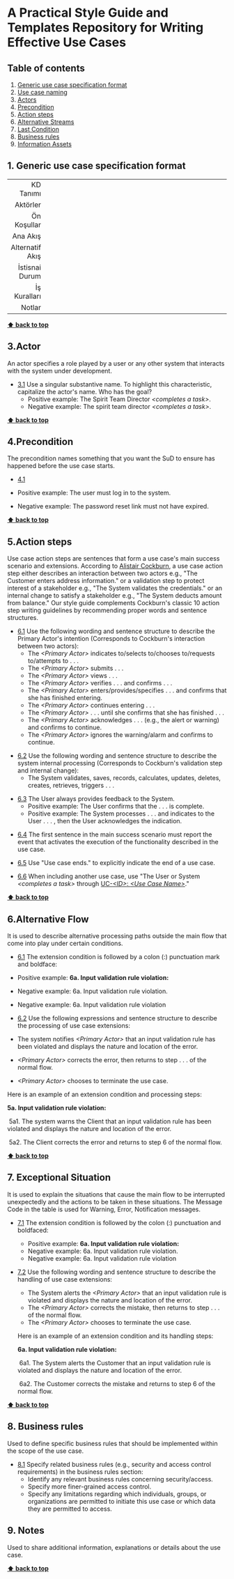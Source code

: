# A Practical Style Guide and Templates Repository for Writing Effective Use Cases


## Table of contents

1. [Generic use case specification format](#generic-use-case-specification-format)
2. [Use case naming](#use-case-naming)
3. [Actors](#actors)
4. [Precondition](#precondition)
5. [Action steps](#action-steps)
6. [Alternative Streams](#alternative-streams)
7. [Last Condition](#last-condition)
8. [Business rules](#business-rules)
9. [Information Assets](#information-assets)

<a name="generic-use-case-specification-format"></a>
## 1. Generic use case specification format

<a name="generic-use-case-specification-format--syntax"></a><a name="1.1"></a>

<table style="width:100%; text-align: right;">
  <tr>
    <td>KD Tanımı</td>
    <td style="width:100%" colspan="3"></td>
  </tr>
  <tr>
    <td>Aktörler</td>
    <td style="width:100%" colspan="3"></td>
  </tr>
  <tr>
    <td>Ön Koşullar</td>
    <td style="width:100%" colspan="3"></td>
  </tr>
  </tr>
    <td>Ana Akış</td>
    <td style="width:100%" colspan="2"></td>
    <td></td>
  </tr>
  </tr>
    <td>Alternatif Akış</td>
    <td style="width:100%" colspan="3"></td>
  </tr>
  <td>İstisnai Durum</td>
    <td style="width:100%" colspan="3"></td>
  </tr>
   <td>İş Kuralları</td>
    <td style="width:100%" colspan="3"></td>
  </tr> 
   <td>Notlar</td>
    <td style="width:100%" colspan="3"></td>
  </tr> 

</table>

**[⬆ back to top](#table-of-contents)**

<a name="actors"></a>
## 3.Actor
An actor specifies a role played by a user or any other system that interacts with the system under development. 
  <a name="actors--name"></a><a name="3.1"></a>
  - [3.1](#actors--name) Use a singular substantive name. To highlight this characteristic, capitalize the actor's name. Who has the goal?
    - Positive example: The Spirit Team Director *&lt;completes a task&gt;*.
    - Negative example: The spirit team director *&lt;completes a task&gt;*.

**[⬆ back to top](#table-of-contents)**

<a name="precondition"></a>
## 4.Precondition
The precondition names something that you want the SuD to ensure has happened before the use case starts.
<a name="precondition"></a><a name="4.1"></a>
- [4.1](#precondition)

- Positive example: The user must log in to the system.

- Negative example: The password reset link must not have expired.

**[⬆ back to top](#table-of-contents)**

<a name="action-steps"></a>
## 5.Action steps
Use case action steps are sentences that form a use case's main success scenario and extensions. According to [Alistair Cockburn](https://g.co/kgs/Hy777n), a use case action step either describes an interaction between two actors e.g., "The Customer enters address information." or a validation step to protect interest of a stakeholder e.g., "The System validates the credentials." or an internal change to satisfy a stakeholder e.g., "The System deducts amount from balance." Our style guide complements Cockburn's classic 10 action step writing guidelines by recommending proper words and sentence structures.

  <a name="action-steps--primary-actor-intention"></a><a name="6.1"></a>
  - [6.1](#action-steps--primary-actor-intention) Use the following wording and sentence structure to describe the Primary Actor's intention (Corresponds to Cockburn's interaction between two actors):
    - The *&lt;Primary Actor&gt;* indicates to/selects to/chooses to/requests to/attempts to . . .
    - The *&lt;Primary Actor&gt;* submits . . .
    - The *&lt;Primary Actor&gt;* views . . .
    - The *&lt;Primary Actor&gt;* verifies . . . and confirms . . .
    - The *&lt;Primary Actor&gt;* enters/provides/specifies . . . and confirms that she has finished entering.
    - The *&lt;Primary Actor&gt;* continues entering . . .
    - The *&lt;Primary Actor&gt;* . . . until she confirms that she has finished . . .
    - The *&lt;Primary Actor&gt;* acknowledges . . . (e.g., the alert or warning) and confirms to continue.
    - The *&lt;Primary Actor&gt;* ignores the warning/alarm and confirms to continue.

  <a name="action-steps--systen-internal-processing"></a><a name="6.2"></a>
  - [6.2](#action-steps--systen-internal-processing) Use the following wording and sentence structure to describe the system internal processing (Corresponds to Cockburn's validation step and internal change):
    - The System validates, saves, records, calculates, updates, deletes, creates, retrieves, triggers . . .

  <a name="action-steps--user-feedback"></a><a name="6.6"></a>
  - [6.3](#action-steps--user-feedback) The User always provides feedback to the System.
    - Positive example: The User confirms that the . . . is complete.
    - Positive example: The System processes . . . and indicates to the User . . . , then the User acknowledges the indication.

  <a name="action-steps--first-step"></a><a name="6.7"></a>
  - [6.4](#action-steps--first-step) The first sentence in the main success scenario must report the event that activates the execution of the functionality described in the use case.

  <a name="action-steps--end-step"></a><a name="6.8"></a>
  - [6.5](#action-steps--end-step) Use "Use case ends." to explicitly indicate the end of a use case.

  <a name="action-steps--include-use-case"></a><a name="6.9"></a>
  - [6.6](#action-steps--include-use-case) When including another use case, use "The User or System *&lt;completes a task&gt;* through <ins>UC-*&lt;ID&gt;*: *&lt;Use Case Name&gt;*</ins>."
 

**[⬆ back to top](#table-of-contents)**


<a name="Alternative Streams"></a>
## 6.Alternative Flow
It is used to describe alternative processing paths outside the main flow that come into play under certain conditions.
<a name="extensions--syntax"></a><a name="7.1"></a>

- [6.1](#alternative-streams) The extension condition is followed by a colon (:) punctuation mark and boldface:

- Positive example: **6a. Input validation rule violation:**
- Negative example: 6a. Input validation rule violation.
- Negative example: 6a. Input validation rule violation

- [6.2](#alternative-streams) Use the following expressions and sentence structure to describe the processing of use case extensions:

- The system notifies *&lt;Primary Actor&gt;* that an input validation rule has been violated and displays the nature and location of the error.
- *&lt;Primary Actor&gt;* corrects the error, then returns to step . . . of the normal flow.
- *&lt;Primary Actor&gt;* chooses to terminate the use case.

Here is an example of an extension condition and processing steps:

**5a. Input validation rule violation:**

​ 5a1. The system warns the Client that an input validation rule has been violated and displays the nature and location of the error.

​ 5a2. The Client corrects the error and returns to step 6 of the normal flow.


**[⬆ back to top](#table-of-contents)**

<a name="last-condition"></a>
## 7. Exceptional Situation
It is used to explain the situations that cause the main flow to be interrupted unexpectedly and the actions to be taken in these situations. The Message Code in the table is used for Warning, Error, Notification messages.
  <a name="extensions--syntax"></a><a name="7.1"></a>

  - [7.1](#extensions--syntax) The extension condition is followed by the colon (:) punctuation and boldfaced:

    - Positive example: **6a. Input validation rule violation:**
    - Negative example: 6a. Input validation rule violation.
    - Negative example: 6a. Input validation rule violation

  - [7.2](#extensions--syntax) Use the following wording and sentence structure to describe the handling of use case extensions:

    - The System alerts the *&lt;Primary Actor&gt;* that an input validation rule is violated and displays the nature and location of the error.
    - The *&lt;Primary Actor&gt;* corrects the mistake, then returns to step . . . of the normal flow.
    - The *&lt;Primary Actor&gt;* chooses to terminate the use case.

    Here is an example of an extension condition and its handling steps:

    **6a. Input validation rule violation:**

    ​	6a1. The System alerts the Customer that an input validation rule is violated and displays the nature and location of the 	error.

    ​	6a2. The Customer corrects the mistake and returns to step 6 of the normal flow.

**[⬆ back to top](#table-of-contents)**

<a name="business-rules"></a>
## 8. Business rules
Used to define specific business rules that should be implemented within the scope of the use case.
  <a name="business-rules--syntax"></a><a name="8.1"></a>
  - [8.1](#business-rules--syntax) Specify related business rules (e.g., security and access control requirements) in the business rules section:
    - Identify any relevant business rules concerning security/access.
    - Specify more finer-grained access control.
    - Specify any limitations regarding which individuals, groups, or organizations are permitted to initiate this use case or which data they are permitted to access.


<a name="notes"></a>
## 9. Notes
Used to share additional information, explanations or details about the use case.
   
**[⬆ back to top](#table-of-contents)**
